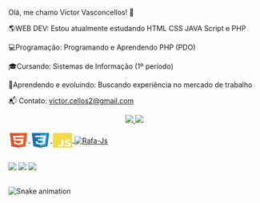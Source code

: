 Olá, me chamo Victor Vasconcellos! 👋

🌎WEB DEV: Estou atualmente estudando HTML CSS JAVA Script e PHP

💻Programação: Programando e Aprendendo PHP (PDO)

🎓Cursando: Sistemas de Informação (1º período)

🌱Aprendendo e evoluindo: Buscando experiência no mercado de trabalho

📬 Contato: victor.cellos2@gmail.com

<div align="center">
  <a href="https://github.com/AdrianSilvadoNascimento">
  <img height="180em" src="https://github-readme-stats.vercel.app/api?username=victorcellos&show_icons=true&theme=city_lights&include_all_commits=true&count_private=true"/>
  <img height="180em" src="https://github-readme-stats.vercel.app/api/top-langs/?username=victorcellos&layout=compact&langs_count=7&theme=city_lights"/>
    
</div>
 <div style="display: inline_block"><br>
     <img align="center" alt="Rafa-HTML" height="30" width="40" src="https://raw.githubusercontent.com/devicons/devicon/master/icons/html5/html5-original.svg">
     <img align="center" alt="Rafa-CSS" height="30" width="40" src="https://raw.githubusercontent.com/devicons/devicon/master/icons/css3/css3-original.svg">
     <img align="center" alt="Rafa-Js" height="30" width="40" src="https://raw.githubusercontent.com/devicons/devicon/master/icons/javascript/javascript-plain.svg">
     <img align="center" alt="Rafa-Js" height="30" width="40" src="https://cdn.jsdelivr.net/gh/devicons/devicon/icons/php/php-original.svg">
</div>
  
  ##
  
<div> 
  <a href="https://www.linkedin.com/in/victor-vasconcellos-7a0b54235" target="_blank"><img src="https://img.shields.io/badge/-LinkedIn-%230077B5?style=for-the-badge&logo=linkedin&logoColor=white" target="_blank"></a> 
  <a href="https://www.instagram.com/victor_cellos" target="_blank"><img src="https://img.shields.io/badge/-Instagram-%23E4405F?style=for-the-badge&logo=instagram&logoColor=white" target="_blank"></a> 
  <a href = "mailto:victor.cellos2@gmail.com"><img src="https://img.shields.io/badge/-Gmail-%23333?style=for-the-badge&logo=gmail&logoColor=white" target="_blank"></a>

  
##
  
  ![Snake animation](https://github.com/victorcellos/victorcellos/blob/output/github-contribution-grid-snake.svg)
